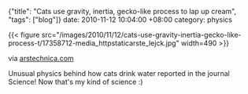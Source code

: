 {"title": "Cats use gravity, inertia, gecko-like process to lap up cream", "tags": ["blog"]}
date: 2010-11-12 10:04:00 +08:00
category: physics

{{< figure src="/images/2010/11/12/cats-use-gravity-inertia-gecko-like-process-t/17358712-media_httpstaticarste_lejck.jpg" width=490 >}}

via [arstechnica.com](http://arstechnica.com/science/news/2010/11/cats-use-gravity-inertia-gecko-like-process-to-lap-up-cream)

Unusual physics behind how cats drink water reported in the journal Science! Now that's my kind of science :)
